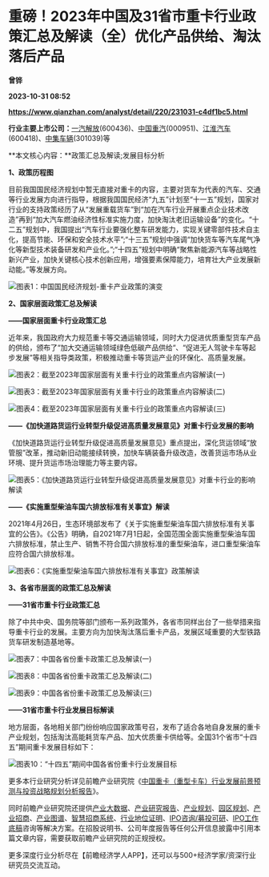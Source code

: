 # 重磅！2023年中国及31省市重卡行业政策汇总及解读（全）优化产品供给、淘汰落后产品
**曾铧**

**2023-10-31 08:52**

**https://www.qianzhan.com/analyst/detail/220/231031-c4df1bc5.html**

**行业主要上市公司：**[一汽解放](https://stock.qianzhan.com/hs/zhengquan_000800.SZ.html)(600436)、[中国重汽](https://stock.qianzhan.com/hs/zhengquan_000951.SZ.html)(000951)、[江淮汽车](https://stock.qianzhan.com/hs/zhengquan_600418.SH.html)(600418)、[中集车辆](https://stock.qianzhan.com/hs/zhengquan_301039.SZ.html)(301039)等

**本文核心内容：**政策汇总及解读;发展目标分析

**1、政策历程图**

目前我国国民经济规划中暂无直接对重卡的内容，主要对货车为代表的汽车、交通等行业发展方向进行指导，根据我国国民经济“九五”计划至“十一五”规划，国家对行业的支持政策经历了从“发展重载货车”到“加在汽车行业开展重点企业技术改造”再到“加大汽车燃油经济性标准实施力度，加快淘汰老旧运输设备”的变化。“十二五”规划中，我国提出“汽车行业要强化整车研发能力，实现关键零部件技术自主化，提高节能、环保和安全技术水平”;“十三五”规划中强调“加快货车等汽车尾气净化等新型技术装备研发和产业化。”;“十四五”规划中明确“聚焦新能源汽车等战略性新兴产业，加快关键核心技术创新应用，增强要素保障能力，培育壮大产业发展新动能。”等发展方向。

![图表1：中国国民经济规划-重卡产业政策的演变](https://img3.qianzhan.com/news/202310/31/20231031-4f293c61e0bc4740.png)

**2、国家层面政策汇总及解读**

**——国家层面重卡行业政策汇总**

近年来，我国政府大力规范重卡等交通运输领域，同时大力促进优质重型货车产品的供给，颁布了“加大交通运输领域绿色低碳产品供给“、“促进无人驾驶卡车等起步发展”等相关指导类政策，积极推动重卡等货运产业的环保化、高质量发展。

![图表2：截至2023年国家层面有关重卡行业的政策重点内容解读(一)](https://img3.qianzhan.com/news/202310/31/20231031-ed955fe6a6d9c337.png)

![图表3：截至2023年国家层面有关重卡行业的政策重点内容解读(二)](https://img3.qianzhan.com/news/202310/31/20231031-f326f82af5efde64.png)

![图表4：截至2023年国家层面有关重卡行业的政策重点内容解读(三)](https://img3.qianzhan.com/news/202310/31/20231031-2d43905928bfc5f1.png)

**——《加快道路货运行业转型升级促进高质量发展意见》对重卡行业发展的影响**

《加快道路货运行业转型升级促进高质量发展意见》重点提出，深化货运领域“放管服”改革，推动新旧动能接续转换，加快车辆装备升级改造，改善货运市场从业环境、提升货运市场治理能力等主要内容。

![图表5：《加快道路货运行业转型升级促进高质量发展意见》对重卡行业的影响解读](https://img3.qianzhan.com/news/202310/31/20231031-8dfbd27366300341.png)

**——《实施重型柴油车国六排放标准有关事宜》解读**

2021年4月26日，生态环境部发布了《关于实施重型柴油车国六排放标准有关事宜的公告》。《公告》明确，自2021年7月1日起，全国范围全面实施重型柴油车国六排放标准，禁止生产、销售不符合国六排放标准的重型柴油车，进口重型柴油车应符合国六排放标准。

![图表6：《实施重型柴油车国六排放标准有关事宜》政策解读](https://img3.qianzhan.com/news/202310/31/20231031-f9aa1578ac0b008f.png)

**3、各省市层面的政策汇总及解读**

**——31省市重卡行业政策汇总**

除了中共中央、国务院等部门颁布一系列政策外，各省市同样出台了一些举措来指导重卡行业的发展。主要方向为加快淘汰落后重卡产品，发展区域重要的大型铁路货车研发制造基地等。

![图表7：中国各省份重卡政策汇总及解读(一)](https://img3.qianzhan.com/news/202310/31/20231031-4f22872515e07470.png)

![图表8：中国各省份重卡政策汇总及解读(二)](https://img3.qianzhan.com/news/202310/31/20231031-dbe98fd2295c50ef.png)

![图表9：中国各省份重卡政策汇总及解读(三)](https://img3.qianzhan.com/news/202310/31/20231031-736de3646e99fad9.png)

**——31省市重卡行业发展目标解读**

地方层面，各地相关部门纷纷响应国家政策号召，发布了适合各地自身发展的重卡产业规划，包括淘汰高能耗货车产品、加大优质重卡供给等。全国31个省市“十四五”期间重卡发展目标如下：

![图表10：“十四五”期间中国各省份重卡行业发展目标](https://img3.qianzhan.com/news/202310/31/20231031-a2a462e3c1acfd7f.png)

更多本行业研究分析详见前瞻产业研究院《[中国重卡（重型卡车）行业发展前景预测与投资战略规划分析报告](https://bg.qianzhan.com/report/detail/a6d96de423fc48df.html)》。

同时前瞻产业研究院还提供[产业大数据](https://d.qianzhan.com/)、[产业研究报告](https://bg.qianzhan.com/report/hotlist/)、[产业规划](https://f.qianzhan.com/chanyeguihua2/)、[园区规划](https://f.qianzhan.com/yuanqu/)、[产业招商](https://f.qianzhan.com/chanyezhaoshang/)、[产业图谱](https://bg.qianzhan.com/report/lianglian/)、[智慧招商系统](https://z.qianzhan.com/)、[行业地位证明](https://bg.qianzhan.com/report/qyppcs)、[IPO咨询/募投可研](https://ipo.qianzhan.com/mutou/)、[IPO工作底稿](https://ipo.qianzhan.com/digao/)咨询等解决方案。在招股说明书、公司年度报告等任何公开信息披露中引用本篇文章内容，需要获取前瞻产业研究院的正规授权。

更多深度行业分析尽在【前瞻经济学人APP】，还可以与500+经济学家/资深行业研究员交流互动。
